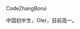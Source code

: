 CodeZhangBorui

中国初中生，OIer，目前高一。

<!--![My Github Metrics](https://app.codezhangborui.eu.org/github-metrics.svg)-->
